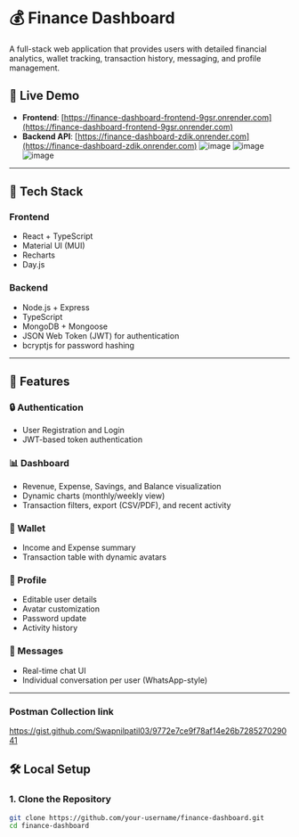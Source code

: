 # 💰 Finance Dashboard

A full-stack web application that provides users with detailed financial analytics, wallet tracking, transaction history, messaging, and profile management.

## 🚀 Live Demo

- **Frontend**: [https://finance-dashboard-frontend-9gsr.onrender.com](https://finance-dashboard-frontend-9gsr.onrender.com)
- **Backend API**: [https://finance-dashboard-zdik.onrender.com](https://finance-dashboard-zdik.onrender.com)
![image](https://github.com/user-attachments/assets/0db973ab-fde4-4b42-a369-952dd36e9072)
![image](https://github.com/user-attachments/assets/0519fb0a-73c0-46e7-9a8c-74b5d35d19a1)
![image](https://github.com/user-attachments/assets/a3b9c464-5531-4b08-a082-3301628aac8d)

---

## 🧰 Tech Stack

### Frontend
- React + TypeScript
- Material UI (MUI)
- Recharts
- Day.js

### Backend
- Node.js + Express
- TypeScript
- MongoDB + Mongoose
- JSON Web Token (JWT) for authentication
- bcryptjs for password hashing

---

## 📂 Features

### 🔒 Authentication
- User Registration and Login
- JWT-based token authentication

### 📊 Dashboard
- Revenue, Expense, Savings, and Balance visualization
- Dynamic charts (monthly/weekly view)
- Transaction filters, export (CSV/PDF), and recent activity

### 💼 Wallet
- Income and Expense summary
- Transaction table with dynamic avatars

### 👤 Profile
- Editable user details
- Avatar customization
- Password update
- Activity history

### 💬 Messages
- Real-time chat UI
- Individual conversation per user (WhatsApp-style)

---
### Postman Collection link
https://gist.github.com/Swapnilpatil03/9772e7ce9f78af14e26b728527029041
## 🛠️ Local Setup

### 1. Clone the Repository

```bash
git clone https://github.com/your-username/finance-dashboard.git
cd finance-dashboard



